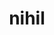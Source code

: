 ---
title: nihil
meaning: nothing
ch: four
pos: noun
abbgender: n.
abbgender2: neut.
gender: neuter
declension: third
note: can be nominative or accusative
derivative: annihilate, nihilist
---
